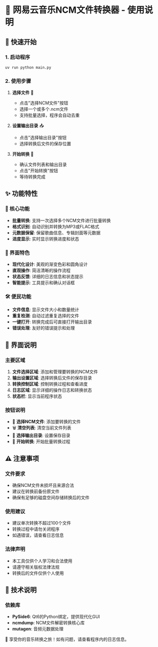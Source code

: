# 🎵 网易云音乐NCM文件转换器 - 使用说明

## 🚀 快速开始

### 1. 启动程序
```bash
uv run python main.py
```

### 2. 使用步骤
1. **选择文件** 📁
   - 点击"选择NCM文件"按钮
   - 选择一个或多个.ncm文件
   - 支持批量选择，程序会自动去重

2. **设置输出目录** 📤
   - 点击"选择输出目录"按钮
   - 选择转换后文件的保存位置

3. **开始转换** 🚀
   - 确认文件列表和输出目录
   - 点击"开始转换"按钮
   - 等待转换完成

## ✨ 功能特性

### 🎯 核心功能
- **批量转换**: 支持一次选择多个NCM文件进行批量转换
- **格式识别**: 自动识别并转换为MP3或FLAC格式
- **元数据保留**: 保留歌曲信息、专辑封面等元数据
- **进度显示**: 实时显示转换进度和状态

### 🎨 界面特色
- **现代化设计**: 美观的渐变色彩和圆角设计
- **直观操作**: 简洁清晰的操作流程
- **状态反馈**: 详细的日志信息和状态提示
- **智能提示**: 工具提示和确认对话框

### 🛠️ 便民功能
- **文件信息**: 显示文件大小和数量统计
- **重复检测**: 自动过滤重复选择的文件
- **一键打开**: 转换完成后可直接打开输出目录
- **错误处理**: 友好的错误提示和处理

## 🎪 界面说明

### 主要区域
1. **文件选择区域**: 添加和管理要转换的NCM文件
2. **输出设置区域**: 选择转换后文件的保存目录
3. **转换控制区域**: 控制转换过程和查看进度
4. **日志区域**: 显示详细的操作日志和转换状态
5. **状态栏**: 显示当前程序状态

### 按钮说明
- 📂 **选择NCM文件**: 添加要转换的文件
- 🗑️ **清空列表**: 清空当前文件列表
- 📁 **选择输出目录**: 设置保存目录
- 🚀 **开始转换**: 开始批量转换过程

## ⚠️ 注意事项

### 文件要求
- 确保NCM文件未损坏且来源合法
- 建议在转换前备份原文件
- 确保有足够的磁盘空间存储转换后的文件

### 使用建议
- 建议单次转换不超过100个文件
- 转换过程中请勿关闭程序
- 如遇错误，请查看日志信息

### 法律声明
- 本工具仅供个人学习和合法使用
- 请遵守相关版权法律法规
- 转换后的文件仅供个人使用

## 🔧 技术说明

### 依赖库
- **PySide6**: Qt6的Python绑定，提供现代化GUI
- **ncmdump**: NCM文件解密转换核心库
- **mutagen**: 音频元数据处理

🎵 享受你的音乐转换之旅！如有问题，请查看程序内的日志信息。
